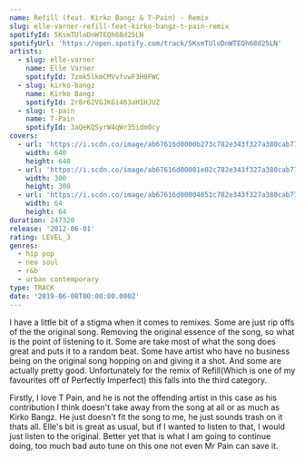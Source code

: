 ```yaml
---
name: Refill (feat. Kirko Bangz & T-Pain) - Remix
slug: elle-varner-refill-feat-kirko-bangz-t-pain-remix
spotifyId: 5KsmTUloDnWTEQh68d25LN
spotifyUrl: 'https://open.spotify.com/track/5KsmTUloDnWTEQh68d25LN'
artists:
  - slug: elle-varner
    name: Elle Varner
    spotifyId: 7zmk5lkmCMVvfvwF3H8FWC
  - slug: kirko-bangz
    name: Kirko Bangz
    spotifyId: 2r8r62VGJKGi463aH1HJUZ
  - slug: t-pain
    name: T-Pain
    spotifyId: 3aQeKQSyrW4qWr35idm0cy
covers:
  - url: 'https://i.scdn.co/image/ab67616d0000b273c782e343f327a380cab77007'
    width: 640
    height: 640
  - url: 'https://i.scdn.co/image/ab67616d00001e02c782e343f327a380cab77007'
    width: 300
    height: 300
  - url: 'https://i.scdn.co/image/ab67616d00004851c782e343f327a380cab77007'
    width: 64
    height: 64
duration: 247320
release: '2012-06-01'
rating: LEVEL_3
genres:
  - hip pop
  - neo soul
  - r&b
  - urban contemporary
type: TRACK
date: '2019-06-08T00:00:00.000Z'
---
```

I have a little bit of a stigma when it comes to remixes. Some are just rip offs of the the
original song. Removing the original essence of the song, so what is the point of listening
to it. Some are take most of what the song does great and puts it to a random beat. Some have
artist who have no business being on the original song hopping on and giving it a shot. And
some are actually pretty good. Unfortunately for the remix of Refill(Which is one of my
favourites off of Perfectly Imperfect) this falls into the third category.

Firstly, I love T Pain, and he is not the offending artist in this case as his contribution
I think doesn't take away from the song at all or as much as Kirko Bangz. He just doesn't
fit the song to me, he just sounds trash on it thats all. Elle's bit is great as usual,
but if I wanted to listen to that, I would just listen to the original. Better yet that
is what I am going to continue doing, too much bad auto tune on this one not even Mr Pain
can save it.
